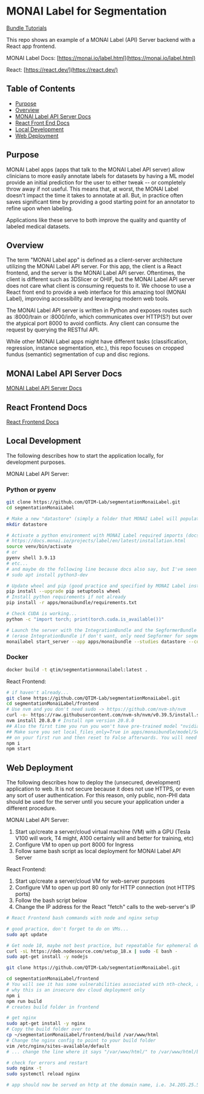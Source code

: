 # MONAI Label for Segmentation

[Bundle Tutorials](https://github.com/Project-MONAI/tutorials/tree/main/bundle)

This repo shows an example of a MONAI Label (API) Server backend with a React app frontend.

MONAI Label Docs: [https://monai.io/label.html](https://monai.io/label.html)

React: [https://react.dev/](https://react.dev/)

## Table of Contents
- [Purpose](#purpose)
- [Overview](#overview)
- [MONAI Label API Server Docs](#monai-label-api-server-docs)
- [React Front End Docs](#react-frontend-docs)
- [Local Development](#local-development)
- [Web Deployment](#web-deployment)


## Purpose

MONAI Label apps (apps that talk to the MONAI Label API server) allow clinicians to more easily annotate labels for datasets by having a ML model provide an initial prediction for the user to either tweak -- or completely throw away if not useful. This means that, at worst, the MONAI Label doesn't impact the time it takes to annotate at all. But, in practice often saves significant time by providing a good starting point for an annotator to refine upon when labeling.

Applications like these serve to both improve the quality and quantity of labeled medical datasets.

## Overview

The term "MONAI Label app" is defined as a client-server architecture utilizing the MONAI Label API server. For this app, the client is a React frontend, and the server is the MONAI Label API server. Oftentimes, the client is different such as 3DSlicer or OHIF, but the MONAI Label API server does not care what client is consuming requests to it. We choose to use a React front end to provide a web interface for this amazing tool (MONAI Label), improving accessibility and leveraging modern web tools.

The MONAI Label API server is written in Python and exposes routes such as :8000/train or :8000/info, which communicates over HTTP(S?) but over the atypical port 8000 to avoid conflicts. Any client can consume the request by querying the RESTful API.

While other MONAI Label apps might have different tasks (classification, regression, instance segmentation, etc.), this repo focuses on cropped fundus (semantic) segmentation of cup and disc regions.

## MONAI Label API Server Docs

[MONAI Label API Server Docs](apps/monaibundle/)

## React Frontend Docs

[React Frontend Docs](frontend/)

## Local Development

The following describes how to start the application locally, for development purposes.

MONAI Label API Server:


### Python or pyenv
```bash
git clone https://github.com/QTIM-Lab/segmentationMonaiLabel.git
cd segmentationMonaiLabel

# Make a new "datastore" (simply a folder that MONAI Label will populate when you specify it in monailabel start_server ... cmd)
mkdir datastore

# Activate a python environment with MONAI Label required imports (docs say python 3.8 or 3.9, not sure if crucial, I use 3.9.13-16)
# https://docs.monai.io/projects/label/en/latest/installation.html
source venv/bin/activate
# or
pyenv shell 3.9.13
# etc...
# and maybe do the following line because docs also say, but I've seen it's just not necessary usually
# sudo apt install python3-dev

# Update wheel and pip (good practice and specified by MONAI Label installation docs)
pip install --upgrade pip setuptools wheel
# Install python requirements if not already
pip install -r apps/monaibundle/requirements.txt

# Check CUDA is working...
python -c "import torch; print(torch.cuda.is_available())"

# Launch the server with the IntegrationBundle and the SegformerBundle
# (erase IntegrationBundle if don't want, only need Segformer for segmentation)
monailabel start_server --app apps/monaibundle --studies datastore --conf bundles IntegrationBundle,SegformerBundle,MedSamBundle --conf zoo_source ngc
```

### Docker

```bash
docker build -t qtim/segmentationmonailabel:latest .
```

React Frontend:

```bash
# if haven't already...
git clone https://github.com/QTIM-Lab/segmentationMonaiLabel.git
cd segmentationMonaiLabel/frontend
# Use nvm and you don't need sudo -> https://github.com/nvm-sh/nvm
curl -o- https://raw.githubusercontent.com/nvm-sh/nvm/v0.39.5/install.sh | bash
nvm install 20.8.0 # Install npm version 20.8.0
## Also the first time you run you won't have pre-trained model "nvidia/mit-b5".
## Make sure you set local_files_only=True in apps/monaibundle/model/SegformerBundle/scripts/net.py
## on your first run and then reset to False afterwards. You will need to download initially.
npm i
npm start
```

## Web Deployment

The following describes how to deploy the (unsecured, development) application to web. It is not secure because it does not use HTTPS, or even any sort of user authentication. For this reason, only public, non-PHI data should be used for the server until you secure your application under a different procedure.

MONAI Label API Server:

1. Start up/create a server/cloud virtual machine (VM) with a GPU (Tesla V100 will work, T4 might, A100 certainly will and better for training, etc)
2. Configure VM to open up port 8000 for Ingress
3. Follow same bash script as local deployment for MONAI Label API Server

React Frontend:

1. Start up/create a server/cloud VM for web-server purposes
2. Configure VM to open up port 80 only for HTTP connection (not HTTPS ports)
3. Follow the bash script below
4. Change the IP address for the React "fetch" calls to the web-server's IP

```bash
# React Frontend bash commands with node and nginx setup

# good practice, don't forget to do on VMs...
sudo apt update

# Get node 18, maybe not best practice, but repeatable for ephemeral dev apps...
curl -sL https://deb.nodesource.com/setup_18.x | sudo -E bash -
sudo apt-get install -y nodejs

git clone https://github.com/QTIM-Lab/segmentationMonaiLabel.git

cd segmentationMonaiLabel/frontend
# You will see it has some vulnerabilities associated with nth-check, another reason
# why this is an insecure dev cloud deployment only
npm i
npm run build
# creates build folder in frontend

# get nginx
sudo apt-get install -y nginx
# Copy the build folder over to 
cp ~/segmentationMonaiLabel/frontend/build /var/www/html
# Change the nginx config to point to your build folder
vim /etc/nginx/sites-available/default
# ... change the line where it says "/var/www/html/" to /var/www/html/build/" then :wq

# check for errors and restart
sudo nginx -t
sudo systemctl reload nginx

# app should now be served on http at the domain name, i.e. 34.205.25.54
```
